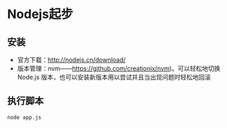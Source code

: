 Nodejs起步
=========

## 安装
- 官方下载：http://nodejs.cn/download/
- 版本管理：nvm——https://github.com/creationix/nvm)。可以轻松地切换 Node.js 版本，也可以安装新版本用以尝试并且当出现问题时轻松地回滚

## 执行脚本
```bash
node app.js
```